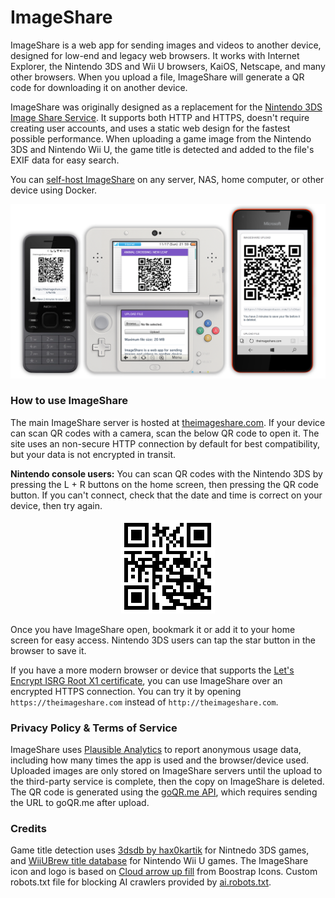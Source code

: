 # ImageShare

ImageShare is a web app for sending images and videos to another device, designed for low-end and legacy web browsers. It works with Internet Explorer, the Nintendo 3DS and Wii U browsers, KaiOS, Netscape, and many other browsers. When you upload a file, ImageShare will generate a QR code for downloading it on another device.

ImageShare was originally designed as a replacement for the [Nintendo 3DS Image Share Service](https://web.archive.org/web/20170822055326/https://www.nintendo.com/3ds/image-share). It supports both HTTP and HTTPS, doesn't require creating user accounts, and uses a static web design for the fastest possible performance. When uploading a game image from the Nintendo 3DS and Nintendo Wii U, the game title is detected and added to the file's EXIF data for easy search.

You can [self-host ImageShare](DEV.md) on any server, NAS, home computer, or other device using Docker.

![QR code](/screenshot.png)

### How to use ImageShare

The main ImageShare server is hosted at [theimageshare.com](http://theimageshare.com/). If your device can scan QR codes with a camera, scan the below QR code to open it. The site uses an non-secure HTTP connection by default for best compatibility, but your data is not encrypted in transit.

**Nintendo console users:** You can scan QR codes with the Nintendo 3DS by pressing the L + R buttons on the home screen, then pressing the QR code button. If you can't connect, check that the date and time is correct on your device, then try again.

<div align="center"><img src="qr-img-http.png" alt="QR code"></div>

Once you have ImageShare open, bookmark it or add it to your home screen for easy access. Nintendo 3DS users can tap the star button in the browser to save it.

If you have a more modern browser or device that supports the [Let's Encrypt ISRG Root X1 certificate](https://letsencrypt.org/docs/certificate-compatibility/), you can use ImageShare over an encrypted HTTPS connection. You can try it by opening `https://theimageshare.com` instead of `http://theimageshare.com`.

### Privacy Policy & Terms of Service

ImageShare uses [Plausible Analytics](https://plausible.io) to report anonymous usage data, including how many times the app is used and the browser/device used. Uploaded images are only stored on ImageShare servers until the upload to the third-party service is complete, then the copy on ImageShare is deleted. The QR code is generated using the [goQR.me API](https://goqr.me/api/), which requires sending the URL to goQR.me after upload.

### Credits

Game title detection uses [3dsdb by hax0kartik](https://github.com/hax0kartik/3dsdb) for Nintnedo 3DS games, and [WiiUBrew title database](https://wiiubrew.org/wiki/Title_database) for Nintendo Wii U games. The ImageShare icon and logo is based on [Cloud arrow up fill](https://icons.getbootstrap.com/icons/cloud-arrow-up-fill/) from Boostrap Icons. Custom robots.txt file for blocking AI crawlers provided by [ai.robots.txt](https://github.com/ai-robots-txt/ai.robots.txt).